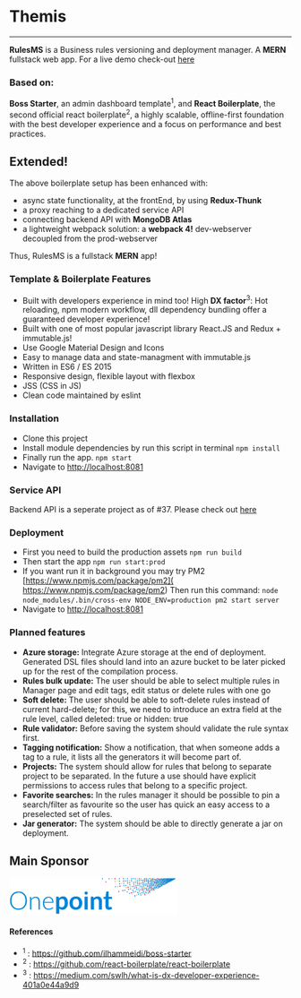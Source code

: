 # Themis
----------
**RulesMS** is a Business rules versioning and deployment manager. A **MERN** fullstack web app.
For a live demo check-out [here](https://rules-ms.herokuapp.com/)

### Based on: 
**Boss Starter**, an admin dashboard template<sup>1</sup>, and **React Boilerplate**, the second official react boilerplate<sup>2</sup>, a highly scalable, offline-first foundation with the best developer experience and a focus on performance and best practices.

## Extended!
The above boilerplate setup has been enhanced with:

-   async state functionality, at the frontEnd, by using **Redux-Thunk** 
-   a proxy reaching to a dedicated service API  
-   connecting backend API with **MongoDB Atlas**
-   a lightweight webpack solution: a **webpack 4!** dev-webserver decoupled from the prod-webserver

Thus, RulesMS is a fullstack **MERN** app! 

### Template & Boilerplate Features

-   Built with developers experience in mind too! High **DX factor**<sup>3</sup>: Hot reloading, npm modern workflow, dll dependency bundling offer a guaranteed developer experience!
-   Built with one of most popular javascript library React.JS and Redux + immutable.js!
-   Use Google Material Design and Icons
-   Easy to manage data and state-managment with immutable.js
-   Written in ES6 / ES 2015
-   Responsive design, flexible layout with flexbox
-   JSS (CSS in JS)
-   Clean code maintained by eslint

### Installation

 - Clone this project
 - Install module dependencies by run this script in terminal
    `npm install`
 - Finally run the app.
	 `npm start`
 - Navigate to  [http://localhost:8081](http://localhost:8081)

### Service API
Backend API is a seperate project as of #37. Please check out [here](https://github.com/OnepointConsultingLtd/themis-server)

### Deployment

 - First you need to build the production assets
    `npm run build`
 - Then start the app
    `npm run start:prod`
 - If you want run it in background you may try PM2 [https://www.npmjs.com/package/pm2]( https://www.npmjs.com/package/pm2) Then run this command:
    `node node_modules/.bin/cross-env NODE_ENV=production pm2 start server`
 - Navigate to  [http://localhost:8081](http://localhost:8081)

 ### Planned features
 - **Azure storage:** Integrate Azure storage at the end of deployment. Generated DSL files should land into an azure bucket to be later picked up for the rest of the compilation process.
 - **Rules bulk update:** The user should be able to select multiple rules in Manager page and edit tags, edit status or delete rules with one go
 - **Soft delete:** The user should be able to soft-delete rules instead of current hard-delete; for this, we need to introduce an extra field at the rule level, called deleted: true or hidden: true
 - **Rule validator:** Before saving the system should validate the rule syntax first.
 - **Tagging notification:** Show a notification, that when someone adds a tag to a rule, it lists all the generators it will become part of.
 - **Projects:** The system should allow for rules that belong to separate project to be separated. In the future a use should have explicit permissions to access rules that belong to a specific project.
 - **Favorite searches:** In the rules manager it should be possible to pin a search/filter as favourite so the user has quick an easy access to a preselected set of rules.
 - **Jar generator:** The system should be able to directly generate a jar on deployment.

## Main Sponsor
<a href ="https://onepointltd.com"><img src="https://github.com/OnepointConsultingLtd/themis/blob/master/public/images/Onepoint%20logotype.png" width="300"></a>

#### References
- <sup>1</sup> : https://github.com/ilhammeidi/boss-starter
- <sup>2</sup> : https://github.com/react-boilerplate/react-boilerplate
- <sup>3</sup> : https://medium.com/swlh/what-is-dx-developer-experience-401a0e44a9d9 
